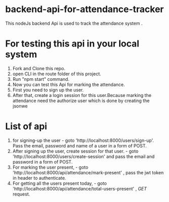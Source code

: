 # backend-api-for-attendance-tracker
This nodeJs backend Api is used to track the attendance system .
# For testing this api in your local system
1. Fork and Clone this repo.
2. open CLI in the route folder of this project.
3. Run "npm start" command.
4. Now you can test this Api for marking the attendance.
5. First you need to sign up the user.
6. After that, create a login session for this user.Because marking the attendance need the authorize user which is done by creating the jsonwe
# List of api 
1. for signing-up the user - goto 'http://localhost:8000/users/sign-up'. Pass the email, password and name of a user in a form of POST.
2. After signing up the user, create session for that user. - goto 'http://localhost:8000/users/create-session' and pass the email and password in a form of POST.
3. For marking the user present, - goto 'http://localhost:8000/api/attendance/mark-present' , pass the jwt token in header to authenticate.
4. For getting all the users present today, - goto 'http://localhost:8000/api/attendance/total-users-present' , *GET* request.
